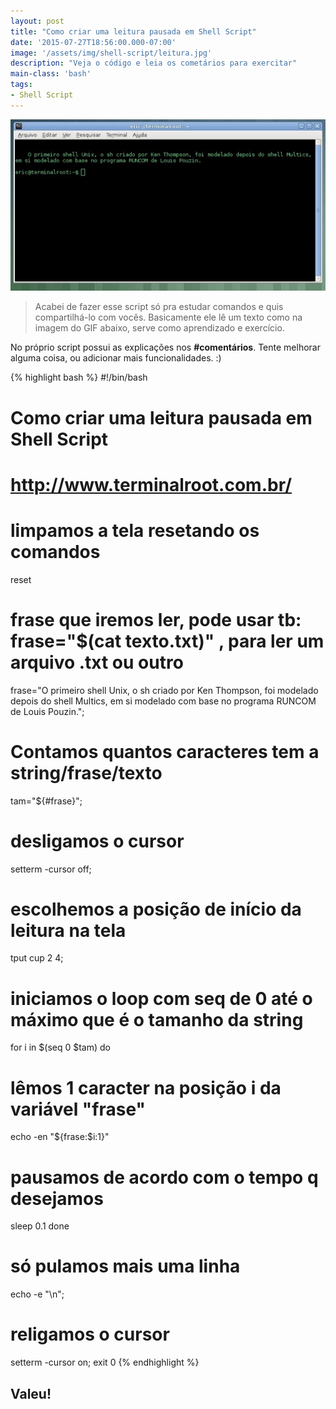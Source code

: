 ```yaml
---
layout: post
title: "Como criar uma leitura pausada em Shell Script"
date: '2015-07-27T18:56:00.000-07:00'
image: '/assets/img/shell-script/leitura.jpg'
description: "Veja o código e leia os cometários para exercitar"
main-class: 'bash'
tags:
- Shell Script
---
```

![Como criar uma leitura pausada em Shell Script](/assets/img/shell-script/leitura.jpg "Como criar uma leitura pausada em Shell Script")
 

> Acabei de fazer esse script só pra estudar comandos e quis compartilhá-lo com vocês. Basicamente ele lê um texto como na imagem do GIF abaixo, serve como aprendizado e exercício.


No próprio script possui as explicações nos __#comentários__. Tente melhorar alguma coisa, ou adicionar mais funcionalidades. :)


{% highlight bash %}
#!/bin/bash
# Como criar uma leitura pausada em Shell Script
# http://www.terminalroot.com.br/
# limpamos a tela resetando os comandos
reset
# frase que iremos ler, pode usar tb: frase="$(cat texto.txt)" , para ler um arquivo .txt ou outro
frase="O primeiro shell Unix, o sh criado por Ken Thompson, foi modelado depois do shell Multics, em si modelado com base no programa RUNCOM de Louis Pouzin.";
# Contamos quantos caracteres tem a string/frase/texto
tam="${#frase}";
# desligamos o cursor
setterm -cursor off;
# escolhemos a posição de início da leitura na tela
tput cup 2 4;
# iniciamos o loop com seq de 0 até o máximo que é o tamanho da string
for i in $(seq 0 $tam)
do
 # lêmos 1 caracter na posição i da variável "frase"
 echo -en "${frase:$i:1}"
 
 # pausamos de acordo com o tempo q desejamos
 sleep 0.1
done
# só pulamos mais uma linha
echo -e "\n";
# religamos o cursor
setterm -cursor on;
exit 0
{% endhighlight %}


## Valeu!
